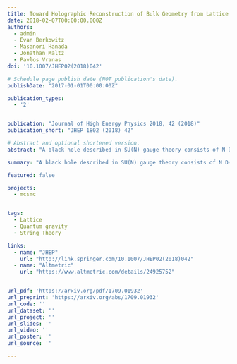 ```yaml
---
title: Toward Holographic Reconstruction of Bulk Geometry from Lattice Simulations
date: 2018-02-07T00:00:00.000Z
authors:
  - admin
  - Evan Berkowitz
  - Masanori Hanada
  - Jonathan Maltz
  - Pavlos Vranas
doi: '10.1007/JHEP02(2018)042'

# Schedule page publish date (NOT publication's date).
publishDate: "2017-01-01T00:00:00Z"

publication_types:
  - '2'


publication: "Journal of High Energy Physics 2018, 42 (2018)"
publication_short: "JHEP 1802 (2018) 42"

# Abstract and optional shortened version.
abstract: "A black hole described in SU(N) gauge theory consists of N D-branes. By separating one of the D-branes from others and studying the interaction between them, the black hole geometry can be probed. In order to obtain quantitative results, we employ the lattice Monte Carlo simulation. As a proof of the concept, we perform an explicit calculation in the matrix model dual to the black zero-brane in type IIA string theory. We demonstrate this method actually works in the high temperature region, where the stringy correction is large. We argue possible dual gravity interpretations."

summary: "A black hole described in SU(N) gauge theory consists of N D-branes. As a proof of the concept, we perform an explicit calculation in the matrix model dual to the black zero-brane in type IIA string theory. We study the geometry of the black hole in this dual representation using lattice Monte Carlo simulations."

featured: false

projects:
  - mcsmc


tags:
  - Lattice
  - Quantum gravity
  - String Theory

links:
  - name: "JHEP"
    url: "http://link.springer.com/10.1007/JHEP02(2018)042"
  - name: "Altmetric"
    url: "https://www.altmetric.com/details/24925752"


url_pdf: 'https://arxiv.org/pdf/1709.01932'
url_preprint: 'https://arxiv.org/abs/1709.01932'
url_code: ''
url_dataset: ''
url_project: ''
url_slides: ''
url_video: ''
url_poster: ''
url_source: ''

---
```

